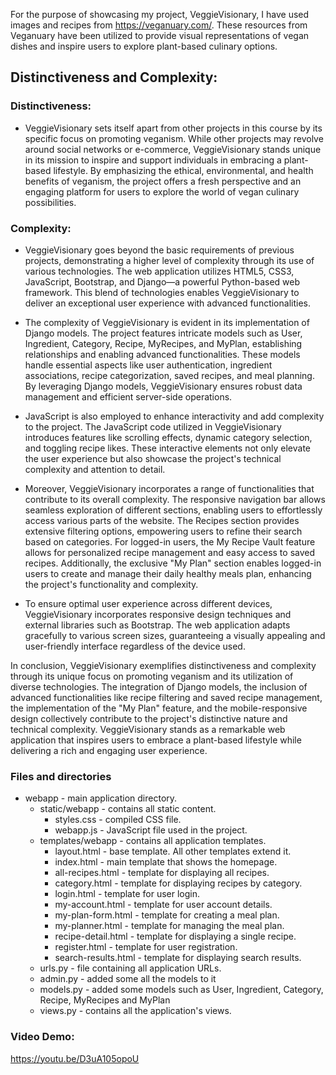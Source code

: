 For the purpose of showcasing my project, VeggieVisionary, I have used images and recipes from https://veganuary.com/. These resources from Veganuary have been utilized to provide visual representations of vegan dishes and inspire users to explore plant-based culinary options.

## Distinctiveness and Complexity:

### Distinctiveness:

- VeggieVisionary sets itself apart from other projects in this course by its specific focus on promoting veganism. While other projects may revolve around social networks or e-commerce, VeggieVisionary stands unique in its mission to inspire and support individuals in embracing a plant-based lifestyle. By emphasizing the ethical, environmental, and health benefits of veganism, the project offers a fresh perspective and an engaging platform for users to explore the world of vegan culinary possibilities.

### Complexity:

- VeggieVisionary goes beyond the basic requirements of previous projects, demonstrating a higher level of complexity through its use of various technologies. The web application utilizes HTML5, CSS3, JavaScript, Bootstrap, and Django—a powerful Python-based web framework. This blend of technologies enables VeggieVisionary to deliver an exceptional user experience with advanced functionalities.

- The complexity of VeggieVisionary is evident in its implementation of Django models. The project features intricate models such as User, Ingredient, Category, Recipe, MyRecipes, and MyPlan, establishing relationships and enabling advanced functionalities. These models handle essential aspects like user authentication, ingredient associations, recipe categorization, saved recipes, and meal planning. By leveraging Django models, VeggieVisionary ensures robust data management and efficient server-side operations.

- JavaScript is also employed to enhance interactivity and add complexity to the project. The JavaScript code utilized in VeggieVisionary introduces features like scrolling effects, dynamic category selection, and toggling recipe likes. These interactive elements not only elevate the user experience but also showcase the project's technical complexity and attention to detail.

- Moreover, VeggieVisionary incorporates a range of functionalities that contribute to its overall complexity. The responsive navigation bar allows seamless exploration of different sections, enabling users to effortlessly access various parts of the website. The Recipes section provides extensive filtering options, empowering users to refine their search based on categories. For logged-in users, the My Recipe Vault feature allows for personalized recipe management and easy access to saved recipes. Additionally, the exclusive "My Plan" section enables logged-in users to create and manage their daily healthy meals plan, enhancing the project's functionality and complexity.

- To ensure optimal user experience across different devices, VeggieVisionary incorporates responsive design techniques and external libraries such as Bootstrap. The web application adapts gracefully to various screen sizes, guaranteeing a visually appealing and user-friendly interface regardless of the device used.

In conclusion, VeggieVisionary exemplifies distinctiveness and complexity through its unique focus on promoting veganism and its utilization of diverse technologies. The integration of Django models, the inclusion of advanced functionalities like recipe filtering and saved recipe management, the implementation of the "My Plan" feature, and the mobile-responsive design collectively contribute to the project's distinctive nature and technical complexity. VeggieVisionary stands as a remarkable web application that inspires users to embrace a plant-based lifestyle while delivering a rich and engaging user experience.

### Files and directories

- webapp - main application directory.
  - static/webapp - contains all static content.
    - styles.css - compiled CSS file.
    - webapp.js - JavaScript file used in the project.
  - templates/webapp - contains all application templates.
    - layout.html - base template. All other templates extend it.
    - index.html - main template that shows the homepage.
    - all-recipes.html - template for displaying all recipes.
    - category.html - template for displaying recipes by category.
    - login.html - template for user login.
    - my-account.html - template for user account details.
    - my-plan-form.html - template for creating a meal plan.
    - my-planner.html - template for managing the meal plan.
    - recipe-detail.html - template for displaying a single recipe.
    - register.html - template for user registration.
    - search-results.html - template for displaying search results.
  - urls.py - file containing all application URLs.
  - admin.py - added some all the models to it
  - models.py - added some models such as User, Ingredient, Category, Recipe, MyRecipes and MyPlan
  - views.py - contains all the application's views.

### Video Demo:

https://youtu.be/D3uA105opoU
